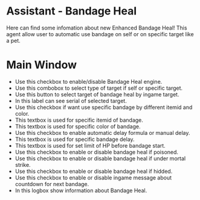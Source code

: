#  Assistant - Bandage Heal 

Here can find some infomation about new Enhanced Bandage Heal! This agent allow user to automatic use bandage on self or on specific target like a pet.
#  Main Window 

  - Use this checkbox to enable/disable Bandage Heal engine.
  - Use this combobox to select type of target if self or specific target.
  - Use this button to select target of bandage heal by ingame target.
  - In this label can see serial of selected target.
  - Use this checkbox if want use specific bandage by different itemid and color.
  - This textbox is used for specific itemid of bandage.
  - This textbox is used for specific color of bandage.
  - Use this checkbox to enable automatic delay formula or manual delay.
  - This textbox is used for specific bandage delay.
  - This textbox is used for set limit of HP before bandage start.
  - Use this checkbox to enable or disable bandage heal if poisoned.
  - Use this checkbox to enable or disable bandage heal if under mortal strike.
  - Use this checkbox to enable or disable bandage heal if hidded.
  - Use this checkbox to enable or disable ingame message about countdown for next bandage.
  - In this logbox show information about Bandage Heal.